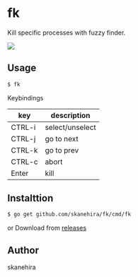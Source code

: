 # fk
Kill specific processes with fuzzy finder.

![](https://i.imgur.com/Q6ONFRz.gif)

## Usage
```sh
$ fk
```

Keybindings

| key    | description     |
|--------|-----------------|
| CTRL-i | select/unselect |
| CTRL-j | go to next      |
| CTRL-k | go to prev      |
| CTRL-c | abort           |
| Enter  | kill            |

## Instalttion
```sh
$ go get github.com/skanehira/fk/cmd/fk
```

or Download from [releases](https://github.com/skanehira/fk/releases)

## Author
skanehira
